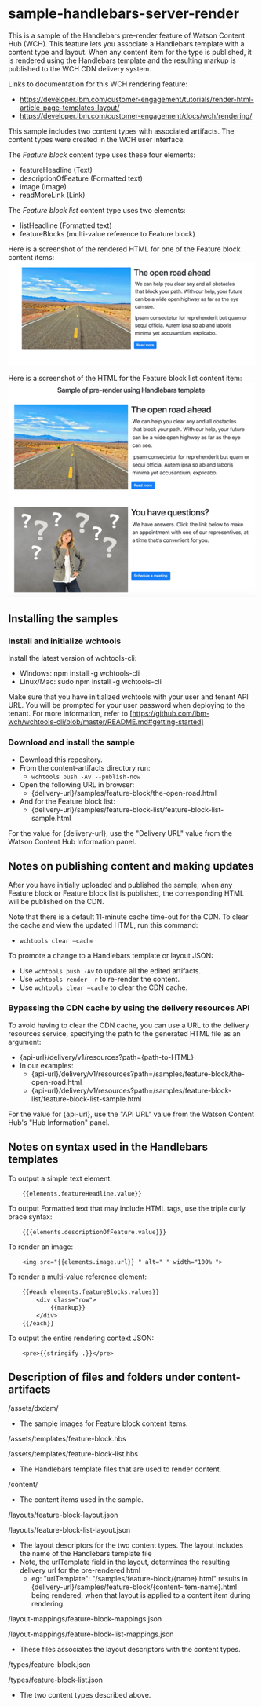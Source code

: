 # sample-handlebars-server-render

This is a sample of the Handlebars pre-render feature of Watson Content Hub (WCH). This feature lets you associate a Handlebars template with a content type and layout. When any content item for the type is published, it is rendered using the Handlebars template and the resulting markup is published to the WCH CDN delivery system. 

Links to documentation for this WCH rendering feature: 
* https://developer.ibm.com/customer-engagement/tutorials/render-html-article-page-templates-layout/
* https://developer.ibm.com/customer-engagement/docs/wch/rendering/

This sample includes two content types with associated artifacts. The content types were created in the WCH user interface.

The *Feature block* content type uses these four elements:
- featureHeadline (Text)
- descriptionOfFeature (Formatted text)
- image (Image)
- readMoreLink (Link)
 
The *Feature block list* content type uses two elements:
- listHeadline (Formatted text)
- featureBlocks (multi-value reference to Feature block)

Here is a screenshot of the rendered HTML for one of the Feature block content items:
![Alt text](/docs/images/the-open-road.jpg?raw=true "Sample screenshot")

Here is a screenshot of the HTML for the Feature block list content item:
![Alt text](/docs/images/feature-block-list.jpg?raw=true "Sample screenshot")

## Installing the samples

### Install and initialize wchtools
Install the latest version of wchtools-cli:
* Windows: npm install -g wchtools-cli 
* Linux/Mac: sudo npm install -g wchtools-cli

Make sure that you have initialized wchtools with your user and tenant API URL. You will be prompted for your user password when deploying to the tenant. For more information, refer to [https://github.com/ibm-wch/wchtools-cli/blob/master/README.md#getting-started]

### Download and install the sample
* Download this repository. 
* From the content-artifacts directory run:
    * `wchtools push -Av --publish-now`
* Open the following URL in browser:
	* {delivery-url}/samples/feature-block/the-open-road.html
* And for the Feature block list:
	* {delivery-url}/samples/feature-block-list/feature-block-list-sample.html

For the value for {delivery-url}, use the "Delivery URL" value from the Watson Content Hub Information panel.

## Notes on publishing content and making updates
After you have initially uploaded and published the sample, when any Feature block or Feature block list is published, the corresponding HTML will be published on the CDN. 

Note that there is a default 11-minute cache time-out for the CDN. To clear the cache and view the updated HTML, run this command:
* `wchtools clear —cache`

To promote a change to a Handlebars template or layout JSON:
- Use `wchtools push -Av` to update all the edited artifacts.
- Use `wchtools render -r` to re-render the content.
- Use `wchtools clear —cache` to clear the CDN cache.

### Bypassing the CDN cache by using the delivery resources API

To avoid having to clear the CDN cache, you can use a URL to the delivery resources service, specifying the path to the generated HTML file as an argument:
* {api-url}/delivery/v1/resources?path={path-to-HTML}
* In our examples:
    - {api-url}/delivery/v1/resources?path=/samples/feature-block/the-open-road.html
    - {api-url}/delivery/v1/resources?path=/samples/feature-block-list/feature-block-list-sample.html

For the value for {api-url}, use the "API URL" value from the Watson Content Hub's  "Hub Information" panel.


## Notes on syntax used in the Handlebars templates

To output a simple text element:
```
	{{elements.featureHeadline.value}}
```

To output Formatted text that may include HTML tags, use the triple curly brace syntax:
```
	{{{elements.descriptionOfFeature.value}}}
```

To render an image:
```
	<img src="{{elements.image.url}} " alt=" " width="100% ">
```

To render a multi-value reference element:
```
    {{#each elements.featureBlocks.values}}
        <div class="row">
            {{markup}}
        </div>
    {{/each}}
```
 
 To output the entire rendering context JSON:
```
    <pre>{{stringify .}}</pre> 
```

## Description of files and folders under content-artifacts

/assets/dxdam/
  - The sample images for Feature block content items.

/assets/templates/feature-block.hbs
  
/assets/templates/feature-block-list.hbs
  - The Handlebars template files that are used to render content.

/content/
  - The content items used in the sample.

/layouts/feature-block-layout.json
 
/layouts/feature-block-list-layout.json
  - The layout descriptors for the two content types. The layout includes the name of the Handlebars template file
  - Note, the urlTemplate field in the layout, determines the resulting delivery url for the pre-rendered html
    - eg:   "urlTemplate": "/samples/feature-block/{name}.html"  results in {delivery-url}/samples/feature-block/{content-item-name}.html being rendered, when that layout is applied to a content item during rendering.

/layout-mappings/feature-block-mappings.json

/layout-mappings/feature-block-list-mappings.json
  - These files associates the layout descriptors with the content types.

/types/feature-block.json

/types/feature-block-list.json
  - The two content types described above.

